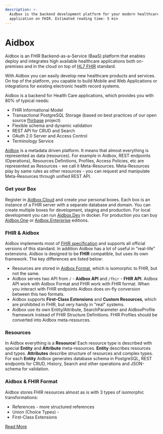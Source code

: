 ```yaml
---
description: >-
  Aidbox is the backend development platform for your modern healthcare
  application on FHIR. Estimated reading time: 5 min
---
```


# Aidbox

Aidbox is an FHIR Backend-as-a-Service \(BaaS\) platform that enables deploy and integrates high available healthcare applications both on-premises and in the cloud on top of [HL7 FHIR](https://www.hl7.org/fhir/) standard. 

With Aidbox you can easily develop new healthcare products and services.  On top of the platform, you capable to build Mobile and Web Applications or integrations for existing electronic health record systems.

Aidbox is a backend for Health Care applications,  which provides you with 80% of typical needs:

* FHIR Informational Model
* Transactional PostgreSQL Storage \(based on best practices of our open source [fhirbase](https://www.health-samurai.io/fhirbase)  project\)
* Flexible schema and dynamic validation
* REST API for CRUD and Search
* OAuth 2.0 Server and Access Control
* Terminology Service

[Aidbox](https://www.health-samurai.io/aidbox) is a metadata driven platform.  It means that almost everything is represented as data \(resources\). For example in Aidbox, REST endpoints \(Operations\), Resources Definitions, Profiles, Access Policies, etc are represented as Resources - we call it Meta-Resources. Meta-Resources play by same rules as other resources  - you can request and manipulate Meta-Resources through unified REST API. 

### Get your Box

Register in  [Aidbox.Cloud](https://www.health-samurai.io/aidbox) and create your personal boxes. Each box is an instance of a FHIR server with a separate database and domain. You can create multiple boxes for development, staging and  production. For local development you can run [Aidbox.Dev](installation/setup-aidbox.dev.md) in docker. For production you can buy [Aidbox.One](installation/deploy-aidbox.one.md) or [Aidbox.Enterprise](installation/aidbox.enterprise.md) editions.

### FHIR & Aidbox

Aidbox implements most of [FHIR specification](https://www.hl7.org/fhir/) and supports all official versions of this standard. In addition Aidbox has a lot of useful in "real-life" extensions. Aidbox is designed to be **FHIR** compatible, but uses its own framework.  The key differences are listed below:

* Resources are stored in [Aidbox Format](basic-concepts/#aidbox-and-fhir-formats), which is isomorphic to FHIR, but not the same.
* Aidbox serves two API    from `/` - **Aidbox API** and `/fhir` - **FHIR API**. Aidbox API work with Aidbox Format and FHIR work with FHIR format. When you interact with FHIR endpoints Aidbox does on-fly conversion between this two formats.
* Aidbox supports **First-Class Extensions** and **Custom Resources**, which are prohibited in FHIR, but very handy in "real" systems.
* Aidbox use its own Entity/Attribute, SearchParameter and AidboxProfile framework instead of FHIR Structure Definitions. FHIR Profiles should be converted into Aidbox meta-resources.

### Resources

In Aidbox everything is a **Resource**! Each resource type is described with special **Entity** and **Attribute** meta-resources. **Entity** describes resources and types. **Attributes** describe structure of resources and complex types. For each **Entity** Aidbox generates database schema in PostgreSQL,  REST endpoints for CRUD, History, Search and other operations and JSON-schema for validation. 

### Aidbox & FHIR Format

Aidbox stores FHIR resources almost as is with 3 types of isomorphic transformations:

* References - more structured references
* Union \(Choice Types\) - 
* First-Class Extensions

[Read More](basic-concepts/aidbox-and-fhir-formats.md)

